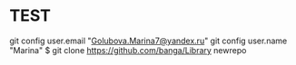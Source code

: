 # TEST
git config user.email "Golubova.Marina7@yandex.ru"
git config user.name "Marina"
$ git clone https://github.com/banga/Library newrepo
